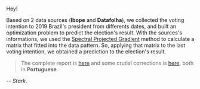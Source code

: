 Hey!

Based on 2 data sources (**Ibope** and **Datafolha**), we collected the voting intention to 2019 Brazil's president
from differents dates, and built an optimization problem to predict the election's result. With the sources's informations,
we used the [Spectral Projected Gradient](fortran-programs/elections/subrotspg.for) method to calculate a matrix that fitted
into the data pattern. So, applying that matrix to the last voting intention, we obtained a prediction to the election's result.

> The complete report is [here](https://www.overleaf.com/read/vdzhmrgpdcnv) and some crutial corrections is
[here](https://www.overleaf.com/read/jhbmnnpjvfvs), both in **Portuguese**.

--
*Stark*.
